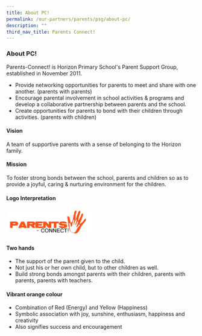 ```yaml
---
title: About PC!
permalink: /our-partners/parents/psg/about-pc/
description: ""
third_nav_title: Parents Connect!
---
```


### **About PC!**
Parents-Connect! is Horizon Primary School's Parent Support Group, established in November 2011.  

*   Provide networking opportunities for parents to meet and share with one another. (parents with parents)
*   Encourage parental involvement in school activities & programs and develop a collaborative partnership between parents and the school.
*   Create opportunities for parents to bond with their children through activities. (parents with children)

#### **Vision**
A team of supportive parents with a sense of belonging to the Horizon family.

#### **Mission**
To foster strong bonds between the school, parents and children so as to provide a joyful, caring & nurturing environment for the children.

#### **Logo Interpretation**
<img src="/images/pc.jpg" style="width:45%">

#### **Two hands**
*   The support of the parent given to the child.
*   Not just his or her own child, but to other children as well.
*   Build strong bonds amongst parents with their children, parents with parents, parents with teachers.

#### **Vibrant orange colour**
*   Combination of Red (Energy) and Yellow (Happiness)
*   Symbolic association with joy, sunshine, enthusiasm, happiness and creativity
*   Also signifies success and encouragement